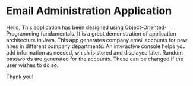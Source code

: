 # Email Administration Application

Hello,
This application has been designed using Object-Oriented-Programming fundamentals. It is a great demonstration of application architecture in Java.
This app generates company email accounts for new hires in different company departments. An interactive console helps you add information as needed,
which is stored and displayed later. Random passwords are generated for the accounts. These can be changed if the user wishes to do so.

Thank you!
